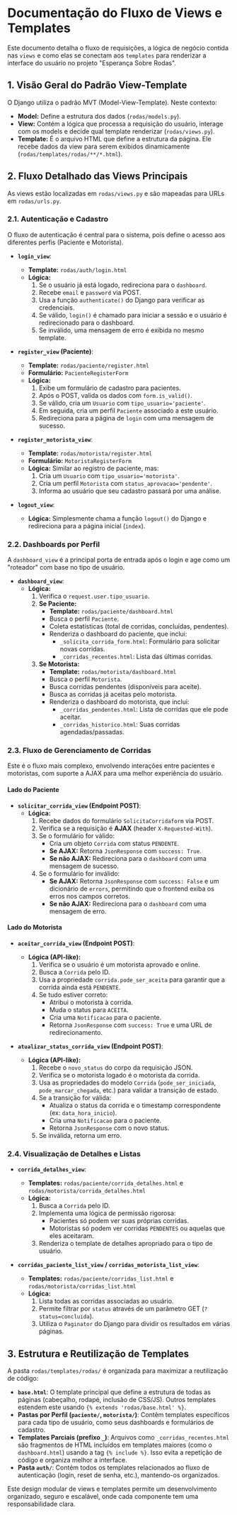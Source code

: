# Documentação do Fluxo de Views e Templates

Este documento detalha o fluxo de requisições, a lógica de negócio contida nas `views` e como elas se conectam aos `templates` para renderizar a interface do usuário no projeto "Esperança Sobre Rodas".

## 1. Visão Geral do Padrão View-Template

O Django utiliza o padrão MVT (Model-View-Template). Neste contexto:

- **Model:** Define a estrutura dos dados (`rodas/models.py`).
- **View:** Contém a lógica que processa a requisição do usuário, interage com os models e decide qual template renderizar (`rodas/views.py`).
- **Template:** É o arquivo HTML que define a estrutura da página. Ele recebe dados da view para serem exibidos dinamicamente (`rodas/templates/rodas/**/*.html`).

## 2. Fluxo Detalhado das Views Principais

As views estão localizadas em `rodas/views.py` e são mapeadas para URLs em `rodas/urls.py`.

### 2.1. Autenticação e Cadastro

O fluxo de autenticação é central para o sistema, pois define o acesso aos diferentes perfis (Paciente e Motorista).

- **`login_view`**:

  - **Template:** `rodas/auth/login.html`
  - **Lógica:**
    1. Se o usuário já está logado, redireciona para o `dashboard`.
    2. Recebe `email` e `password` via POST.
    3. Usa a função `authenticate()` do Django para verificar as credenciais.
    4. Se válido, `login()` é chamado para iniciar a sessão e o usuário é redirecionado para o dashboard.
    5. Se inválido, uma mensagem de erro é exibida no mesmo template.

- **`register_view` (Paciente)**:

  - **Template:** `rodas/paciente/register.html`
  - **Formulário:** `PacienteRegisterForm`
  - **Lógica:**
    1. Exibe um formulário de cadastro para pacientes.
    2. Após o POST, valida os dados com `form.is_valid()`.
    3. Se válido, cria um `Usuario` com `tipo_usuario='paciente'`.
    4. Em seguida, cria um perfil `Paciente` associado a este usuário.
    5. Redireciona para a página de `login` com uma mensagem de sucesso.

- **`register_motorista_view`**:

  - **Template:** `rodas/motorista/register.html`
  - **Formulário:** `MotoristaRegisterForm`
  - **Lógica:** Similar ao registro de paciente, mas:
    1. Cria um `Usuario` com `tipo_usuario='motorista'`.
    2. Cria um perfil `Motorista` com `status_aprovacao='pendente'`.
    3. Informa ao usuário que seu cadastro passará por uma análise.

- **`logout_view`**:
  - **Lógica:** Simplesmente chama a função `logout()` do Django e redireciona para a página inicial (`index`).

### 2.2. Dashboards por Perfil

A `dashboard_view` é a principal porta de entrada após o login e age como um "roteador" com base no tipo de usuário.

- **`dashboard_view`**:
  - **Lógica:**
    1. Verifica o `request.user.tipo_usuario`.
    2. **Se Paciente:**
        - **Template:** `rodas/paciente/dashboard.html`
        - Busca o perfil `Paciente`.
        - Coleta estatísticas (total de corridas, concluídas, pendentes).
        - Renderiza o dashboard do paciente, que inclui:
          - `_solicita_corrida_form.html`: Formulário para solicitar novas corridas.
          - `_corridas_recentes.html`: Lista das últimas corridas.
    3. **Se Motorista:**
        - **Template:** `rodas/motorista/dashboard.html`
        - Busca o perfil `Motorista`.
        - Busca corridas pendentes (disponíveis para aceite).
        - Busca as corridas já aceitas pelo motorista.
        - Renderiza o dashboard do motorista, que inclui:
          - `_corridas_pendentes.html`: Lista de corridas que ele pode aceitar.
          - `_corridas_historico.html`: Suas corridas agendadas/passadas.

### 2.3. Fluxo de Gerenciamento de Corridas

Este é o fluxo mais complexo, envolvendo interações entre pacientes e motoristas, com suporte a AJAX para uma melhor experiência do usuário.

#### Lado do Paciente

- **`solicitar_corrida_view` (Endpoint POST)**:
  - **Lógica:**
    1. Recebe dados do formulário `SolicitaCorridaform` via POST.
    2. Verifica se a requisição é **AJAX** (header `X-Requested-With`).
    3. Se o formulário for válido:
        - Cria um objeto `Corrida` com status `PENDENTE`.
        - **Se AJAX:** Retorna `JsonResponse` com `success: True`.
        - **Se não AJAX:** Redireciona para o `dashboard` com uma mensagem de sucesso.
    4. Se o formulário for inválido:
        - **Se AJAX:** Retorna `JsonResponse` com `success: False` e um dicionário de `errors`, permitindo que o frontend exiba os erros nos campos corretos.
        - **Se não AJAX:** Redireciona para o `dashboard` com uma mensagem de erro.

#### Lado do Motorista

- **`aceitar_corrida_view` (Endpoint POST)**:

  - **Lógica (API-like):**
    1. Verifica se o usuário é um motorista aprovado e online.
    2. Busca a `Corrida` pelo ID.
    3. Usa a propriedade `corrida.pode_ser_aceita` para garantir que a corrida ainda está `PENDENTE`.
    4. Se tudo estiver correto:
        - Atribui o motorista à corrida.
        - Muda o status para `ACEITA`.
        - Cria uma `Notificacao` para o paciente.
        - Retorna `JsonResponse` com `success: True` e uma URL de redirecionamento.

- **`atualizar_status_corrida_view` (Endpoint POST)**:
  - **Lógica (API-like):**
    1. Recebe o `novo_status` do corpo da requisição JSON.
    2. Verifica se o motorista logado é o motorista da corrida.
    3. Usa as propriedades do modelo `Corrida` (`pode_ser_iniciada`, `pode_marcar_chegada`, etc.) para validar a transição de estado.
    4. Se a transição for válida:
        - Atualiza o status da corrida e o timestamp correspondente (ex: `data_hora_inicio`).
        - Cria uma `Notificacao` para o paciente.
        - Retorna `JsonResponse` com o novo status.
    5. Se inválida, retorna um erro.

### 2.4. Visualização de Detalhes e Listas

- **`corrida_detalhes_view`**:

  - **Templates:** `rodas/paciente/corrida_detalhes.html` e `rodas/motorista/corrida_detalhes.html`
  - **Lógica:**
    1. Busca a `Corrida` pelo ID.
    2. Implementa uma lógica de permissão rigorosa:
        - Pacientes só podem ver suas próprias corridas.
        - Motoristas só podem ver corridas `PENDENTES` ou aquelas que eles aceitaram.
    3. Renderiza o template de detalhes apropriado para o tipo de usuário.

- **`corridas_paciente_list_view` / `corridas_motorista_list_view`**:
  - **Templates:** `rodas/paciente/corridas_list.html` e `rodas/motorista/corridas_list.html`
  - **Lógica:**
    1. Lista todas as corridas associadas ao usuário.
    2. Permite filtrar por `status` através de um parâmetro GET (`?status=concluida`).
    3. Utiliza o `Paginator` do Django para dividir os resultados em várias páginas.

## 3. Estrutura e Reutilização de Templates

A pasta `rodas/templates/rodas/` é organizada para maximizar a reutilização de código:

- **`base.html`**: O template principal que define a estrutura de todas as páginas (cabeçalho, rodapé, inclusão de CSS/JS). Outros templates estendem este usando `{% extends 'rodas/base.html' %}`.
- **Pastas por Perfil (`paciente/`, `motorista/`)**: Contêm templates específicos para cada tipo de usuário, como seus dashboards e formulários de cadastro.
- **Templates Parciais (prefixo `_`)**: Arquivos como `_corridas_recentes.html` são fragmentos de HTML incluídos em templates maiores (como o `dashboard.html`) usando a tag `{% include %}`. Isso evita a repetição de código e organiza melhor a interface.
- **Pasta `auth/`**: Contém todos os templates relacionados ao fluxo de autenticação (login, reset de senha, etc.), mantendo-os organizados.

Este design modular de views e templates permite um desenvolvimento organizado, seguro e escalável, onde cada componente tem uma responsabilidade clara.

